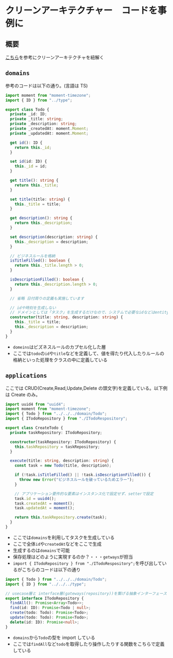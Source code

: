 # クリーンアーキテクチャー　コードを事例に

## 概要

[こちら](https://zenn.dev/tis1116/articles/6c5416e5d77dbf)を参考にクリーンアーキテクチャを紐解く

## `domains`

参考のコードは以下の通り。(言語は TS)

```ts
import moment from "moment-timezone";
import { ID } from "../type";

export class Todo {
  private _id: ID;
  private _title: string;
  private _description: string;
  private _createdAt: moment.Moment;
  private _updatedAt: moment.Moment;

  get id(): ID {
    return this._id;
  }

  set id(id: ID) {
    this._id = id;
  }

  get title(): string {
    return this._title;
  }

  set title(title: string) {
    this._title = title;
  }

  get description(): string {
    return this._description;
  }

  set description(description: string) {
    this._description = description;
  }

  // ビジネスルールを格納
  isTitleFilled(): boolean {
    return this._title.length > 0;
  }

  isDescriptionFilled(): boolean {
    return this._description.length > 0;
  }

  // 省略 日付周りの定義も実施しています

  // idや時刻を生成しない
  // ドメインとしては「タスク」を生成するだけなので、システムで必要なidなどはentityで実施しない
  constructor(title: string, description: string) {
    this._title = title;
    this._description = description;
  }
}
```

- `domeins`はビズネスルールのカプセル化した層
- ここでは`todo`の`id`や`title`などを定義して、値を得たり代入したりルールの格納といった処理をクラスの中に定義している

## `applications`

ここでは CRUD(Create,Read,Update,Delete の頭文字)を定義している。以下例は Create のみ。

```ts
import uuid4 from "uuid4";
import moment from "moment-timezone";
import { Todo } from "../../../domain/Todo";
import { ITodoRepository } from "./ITodoRespository";

export class CreateTodo {
  private taskRepository: ITodoRepository;

  constructor(taskRepository: ITodoRepository) {
    this.taskRepository = taskRepository;
  }

  execute(title: string, description: string) {
    const task = new Todo(title, description);

    if (!task.isTitleFilled() || !task.isDescriptionFilled()) {
      throw new Error("ビジネスルールを破っているためエラー");
    }

    // アプリケーション要件的な要素はインスタンス化で設定せず、setterで設定
    task.id = uuid4();
    task.createdAt = moment();
    task.updatedAt = moment();

    return this.taskRepository.create(task);
  }
}
```

- ここでは`domains`を利用してタスクを生成している
- ここで全体`id`や`createdAt`などをここで生成
- 生成するのは`domains`で可能
- 保存処理はどのように実現するのか？・・・`getways`が担当
- `import { ITodoRepository } from "./ITodoRespository";`を呼び出しているがこちらのコードは以下の通り

```ts
import { Todo } from "../../../domain/Todo";
import { ID } from "../../../type";

// usecase層と interface層(gateways(repository))を繋げる抽象インターフェース
export interface ITodoRepository {
  findAll(): Promise<Array<Todo>>;
  find(id: ID): Promise<Todo | null>;
  create(todo: Todo): Promise<Todo>;
  update(todo: Todo): Promise<Todo>;
  delete(id: ID): Promise<null>;
}
```

- `domains`から`Todo`の型を import している
- ここでは`findAll`など`todo`を取得したり操作したりする関数をこちらで定義している
